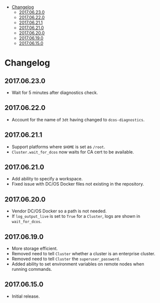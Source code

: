 <!--lint disable list-item-indent-->
<!--lint disable list-item-bullet-indent-->
<!-- START doctoc generated TOC please keep comment here to allow auto update -->
<!-- DON'T EDIT THIS SECTION, INSTEAD RE-RUN doctoc TO UPDATE -->


- [Changelog](#changelog)
  - [2017.06.23.0](#201706230)
  - [2017.06.22.0](#201706220)
  - [2017.06.21.1](#201706211)
  - [2017.06.21.0](#201706210)
  - [2017.06.20.0](#201706200)
  - [2017.06.19.0](#201706190)
  - [2017.06.15.0](#201706150)

<!-- END doctoc generated TOC please keep comment here to allow auto update -->
<!--lint enable list-item-indent-->
<!--lint enable list-item-bullet-indent-->

# Changelog

## 2017.06.23.0

* Wait for 5 minutes after diagnostics check.

## 2017.06.22.0

* Account for the name of `3dt` having changed to `dcos-diagnostics`.

## 2017.06.21.1

* Support platforms where `$HOME` is set as `/root`.
* `Cluster.wait_for_dcos` now waits for CA cert to be available.

## 2017.06.21.0

* Add ability to specify a workspace.
* Fixed issue with DC/OS Docker files not existing in the repository.

## 2017.06.20.0

* Vendor DC/OS Docker so a path is not needed.
* If `log_output_live` is set to `True` for a `Cluster`, logs are shown in `wait_for_dcos`.

## 2017.06.19.0

* More storage efficient.
* Removed need to tell `Cluster` whether a cluster is an enterprise cluster.
* Removed need to tell `Cluster` the `superuser_password`.
* Added ability to set environment variables on remote nodes when running commands.

## 2017.06.15.0

* Initial release.
